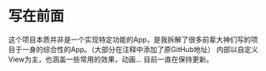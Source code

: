 # 写在前面

这个项目本质并非是一个实现特定功能的App，是我拆解了很多前辈大神们写的项目于一身的综合性的App。（大部分在注释中添加了原GitHub地址）
内部以自定义View为主，也涵盖一些常用的效果，动画...
目前一直在保持更新。

